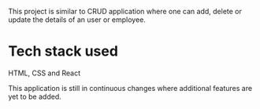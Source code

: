 This project is similar to CRUD application where one can add, delete or update the details of an user or employee.
# Tech stack used
HTML, CSS and React

This application is still in continuous changes where additional features are yet to be added.
